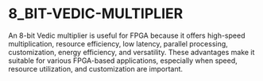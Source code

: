 # 8_BIT-VEDIC-MULTIPLIER
An 8-bit Vedic multiplier is useful for FPGA because it offers high-speed multiplication, resource efficiency, low latency, parallel processing, customization, energy efficiency, and versatility. These advantages make it suitable for various FPGA-based applications, especially when speed, resource utilization, and customization are important.
